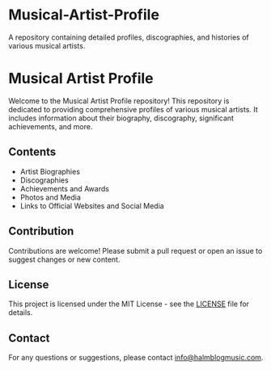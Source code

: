 # Musical-Artist-Profile
 A repository containing detailed profiles, discographies, and histories of various musical artists.
 # Musical Artist Profile

Welcome to the Musical Artist Profile repository! This repository is dedicated to providing comprehensive profiles of various musical artists. It includes information about their biography, discography, significant achievements, and more.

## Contents

- Artist Biographies
- Discographies
- Achievements and Awards
- Photos and Media
- Links to Official Websites and Social Media

## Contribution

Contributions are welcome! Please submit a pull request or open an issue to suggest changes or new content.

## License

This project is licensed under the MIT License - see the [LICENSE](LICENSE) file for details.

## Contact

For any questions or suggestions, please contact [info@halmblogmusic.com](mailto:info@halmblogmusic.com).

